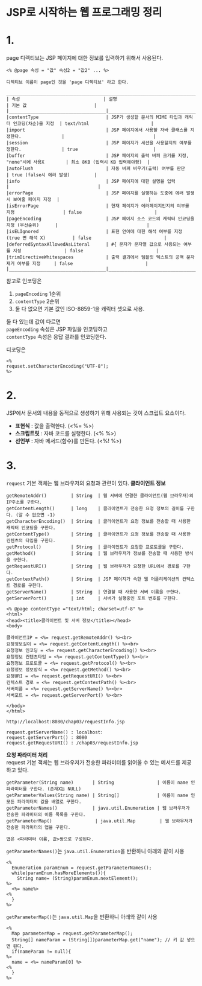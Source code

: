 JSP로 시작하는 웹 프로그래밍 정리
=======================
# 1. 
page 디렉티브는 JSP 페이지에 대한 정보를 입력하기 위해서 사용된다.  
```
<% @page 속성 = "값" 속성2 = "값2" ... %>

디렉티브 이름이 page인 것을 'page 디렉티브' 라고 한다.
```
```
____________________________________________________________________________________________________________________________________
| 속성                               | 설명                                                       | 기본 값                         |   
|____________________________________|____________________________________________________________|_________________________________|
|contentType                         | JSP가 생성할 문서의 MIME 타입과 캐릭터 인코딩(차순)을 지정  | text/html                       |
|import                              | JSP 페이지에서 사용할 자바 클래스를 지정한다.               |                                 | 
|session                             | JSP 페이지가 세션을 사용할지의 여부를 정한다.               | true                            |
|buffer                              | JSP 페이지의 출력 버퍼 크기를 지정, "none"시에 사용X        | 최소 8KB (입력시 KB 입력해야함)  |
|autoFlush                           | 자동 버퍼 비우기(출력) 여부를 판단                          | true (false시 에러 발생)         |
|info                                | JSP 페이지에 대한 설명을 입력                               |                                 |
|errorPage                           | JSP 페이지를 실행하는 도중에 에러 발생시 보여줄 페이지 지정  |                                 | 
|isErrorPage                         | 현재 페이지가 에러페이지인지의 여부를 지정                  | false                           |  
|pageEncoding                        | JSP 페이지 소스 코드의 캐릭터 인코딩을 지정 (우선순위)      |                                 |
|isELIgnored                         | 표현 언어에 대한 해석 여부를 지정 (true 면 해석 X)          | false                           |
|deferredSyntaxAllowedAsLiteral      | #{ 문자가 문자열 값으로 사용되는 여부를 지정                | false                           |
|trimDirectiveWhitespaces            | 출력 결과에서 템플릿 텍스트의 공백 문자 제거 여부를 지정     | false                           |
|____________________________________|____________________________________________________________|_________________________________|
```
참고로 인코딩은    
1. ```pageEncoding``` 1순위    
2. ```contentType``` 2순위    
3. 둘 다 없으면 기본 값인 ISO-8859-1을 캐릭터 셋으로 사용.   
   
둘 다 있는데 값이 다르면  
```pageEncoding``` 속성은 JSP 파일을 인코딩하고   
```contentType``` 속성은 응답 결과를 인코딩한다.  

디코딩은
```
<%
requset.setCharacterEncoding("UTF-8");
%>
```
  
# 2.
JSP에서 문서의 내용을 동적으로 생성하기 위해 사용되는 것이 스크립트 요소이다.  
  
* **표현식** : 값을 출력한다. (<%= %>)  
* **스크립트릿** : 자바 코드를 실행한다. (<% %>)  
* **선언부** : 자바 메서드(함수)를 만든다. (<%! %>)  

# 3.
```request``` 기본 객체는 웹 브라우저의 요청과 관련이 있다.
**클라이언트 정보**
```
getRemoteAddr()         | String  | 웹 서버에 연결한 클라이언트(웹 브라우저)의 IP주소를 구한다.
getContentLength()      | long    | 클라이언트가 전송한 요청 정보의 길이를 구한다. (알 수 없으면 -1)
getCharacterEncoding()  | String  | 클라이언트가 요청 정보를 전송할 때 사용한 캐릭터 인코딩을 구한다.
getContentType()        | String  | 클라이언트가 요청 정보를 전송할 때 사용한 컨텐츠의 타입을 구한다.
getProtocol()           | String  | 클라이언트가 요청한 프로토콜을 구한다.
getMethod()             | String  | 웹 브라우저가 정보를 전송할 때 사용한 방식을 구한다.
getRequestURI()         | String  | 웹 브라우저가 요청한 URL에서 경로를 구한다.
getContextPath()        | String  | JSP 페이지가 속한 웹 어플리케이션의 컨텍스트 경로를 구한다.
getServerName()         | String  | 연결할 때 사용한 서버 이름을 구한다.
getServerPort()         | int     | 서버가 실행중인 포트 번호를 구한다.
```
```
<% @page contentType ="text/html; charset=utf-8" %>
<html>
<head><title>클라이언트 및 서버 정보</title></head>
<body>

클라이언트IP = <%= request.getRemoteAddr() %><br>
요청정보길이 = <%= request.getContentLength() %><br>
요청정보 인코딩 = <%= request.getCharacterEncoding() %><br>
요청정보 컨텐츠타입 = <%= request.getContentType() %><br>
요청정보 프로토콜 = <%= request.getProtocol() %><br>
요청정보 정보방식 = <%= request.getMethod() %><br>
요청URI = <%= request.getRequestURI() %><br>
컨텍스트 경로 = <%= request.getContextPath() %><br>
서버이름 = <%= request.getServerName() %><br>
서버포트 = <%= request.getServerPort() %><br>

</body>
</html>
```
```
http://localhost:8080/chap03/requestInfo.jsp

request.getServerName() : localhost:
request.getServerPort() : 8080
request.getRequestURI() : /chap03/requestInfo.jsp
```
   
**요청 파라미터 처리**  
request 기본 객체는 웹 브라우저가 전송한 파라미터를 읽어올 수 있는 메서드를 제공하고 있다.  
```
getParameter(String name)       | String                | 이름이 name 인 파라미터를 구한다. (존재X는 NULL)
getParameterValues(String name) | String[]              | 이름이 name 인 모든 파라미터의 값을 배열로 구한다.
getParameterNames()             | java.util.Enumeration | 웹 브라우저가 전송한 파라미터의 이름 목록을 구한다.
getParameterMap()                | java.util.Map         | 웹 브라우저가 전송한 파라미터의 맵을 구한다.

맵은 <파라미터 이름, 값>쌍으로 구성된다.
```
    
```getParameterNames()```는 ```java.util.Enumeration```을 반환하니 아래와 같이 사용
```
<%
  Enumeration paramEnum = request.getParameterNames();
  while(paramEnum.hasMoreElements()){
    String name= (String)paramEnum.nextElement();
%>  
  <%= name%>
<%
  }  
%>
```
  
```getParameterMap()```는 ```java.util.Map```을 반환하니 아래와 같이 사용
```
<%
  Map parameterMap = request.getParameterMap();
  String[] nameParam = (String[])parameterMap.get("name"); // 키 값 넣으면 된다.
  if(nameParam != null){
%>
  name = <%= nameParam[0] %>
<%
  }
%>
```

